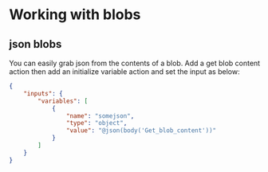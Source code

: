 # Working with blobs
## json blobs
You can easily grab json from the contents of a blob. Add a get blob content action then add an initialize variable action and set the input as below:
```json
{
    "inputs": {
        "variables": [
            {
                "name": "somejson",
                "type": "object",
                "value": "@json(body('Get_blob_content'))"
            }
        ]
    }
}
```


